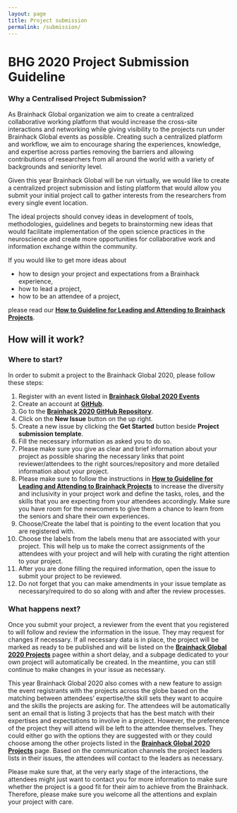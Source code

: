 ```yaml
---
layout: page
title: Project submission
permalink: /submission/
---
```


# BHG 2020 Project Submission Guideline

### Why a Centralised Project Submission?

As Brainhack Global organization we aim to create a centralized collaborative working platform that would increase the cross-site interactions and networking while giving visibility to the projects run under Brainhack Global events as possible. Creating such a centralized platform and workflow, we aim to encourage sharing the experiences, knowledge, and expertise across parties removing the barriers and allowing contributions of researchers from all around the world with a variety of backgrounds and seniority level.

Given this year Brainhack Global will be run virtually, we would like to create a centralized project submission and listing platform that would allow you submit your initial project call to gather interests from the researchers from every single event location.

The ideal projects should convey ideas in development of tools, methodologies, guidelines and begets to brainstorming new ideas that would facilitate implementation of the open science practices in the neuroscience and create more opportunities for collaborative work and information exchange within the community.

If you would like to get more ideas about

- how to design your project and expectations from a Brainhack experience,
- how to lead a project,
- how to be an attendee of a project,

please read our **<a href="https://github.com/brainhackorg/bhg-event-materials/blob/master/docs/leading_and_attending_to_brainhack_projects.md" target="_blank">How to Guideline for Leading and Attending to Brainhack Projects</a>**.

## How will it work?

### Where to start?

In order to submit a project to the Brainhack Global 2020, please follow these steps:

1. Register with an event listed in **<a href="https://brainhack.org/global2020/events/" target="_blank">Brainhack Global 2020 Events</a>**
1. Create an account at **<a href="http://github.com/" target="_blank">GitHub</a>**.
1. Go to the **<a href="https://github.com/brainhackorg/global2020/issues" target="_blank">Brainhack 2020 GitHub Repository</a>**.
1. Click on the **New Issue** button on the up right.
1. Create a new issue by clicking the **Get Started** button beside **Project submission template**.
1. Fill the necessary information as asked you to do so.
1. Please make sure you give as clear and brief information about your project as possible sharing the necessary links that point reviewer/attendees to the right sources/repository and more detailed information about your project.
1. Please make sure to follow the instructions in **<a href="https://github.com/brainhackorg/bhg-event-materials/blob/master/docs/leading_and_attending_to_brainhack_projects.md" target="_blank">How to Guideline for Leading and Attending to Brainhack Projects</a>** to increase the diversity and inclusivity in your project work and define the tasks, roles, and the skills that you are expecting from your attendees accordingly. Make sure you have room for the newcomers to give them a chance to learn from the seniors and share their own experiences.
1. Choose/Create the label that is pointing to the event location that you are registered with.
1. Choose the labels from the labels menu that are associated with your project. This will help us to make the correct assignments of the attendees with your project and will help with curating the right attention to your project.
1. After you are done filling the required information, open the issue to submit your project to be reviewed. 
1. Do not forget that you can make amendments in your issue template as necessary/required to do so along with and after the review processes.

### What happens next?

Once you submit your project, a reviewer from the event that you registered to will follow and review the information in the issue. They may request for changes if necessary. If all necessary data is in place, the project will be marked as ready to be published and will be listed on the **<a href="https://brainhack.org/global2020/projects/" target="_blank">Brainhack Global 2020 Projects</a>** pagee within a short delay, and a subpage dedicated to your own project will automatically be created. In the meantime, you can still continue to make changes in your issue as necessary.

This year Brainhack Global 2020 also comes with a new feature to assign the event registrants with the projects across the globe based on the matching between attendees’ expertise/the skill sets they want to acquire and the skills the projects are asking for. The attendees will be automatically sent an email that is listing 3 projects that has the best match with their expertises and expectations to involve in a project. However, the preference of the project they will attend will be left to the attendee themselves. They could either go with the options they are suggested with or they could choose among the other projects listed in the **<a href="https://brainhack.org/global2020/projects/" target="_blank">Brainhack Global 2020 Projects</a>** page. Based on the communication channels the project leaders lists in their issues, the attendees will contact to the leaders as necessary.

Please make sure that, at the very early stage of the interactions, the attendees might just want to contact you for more information to make sure whether the project is a good fit for their aim to achieve from the Brainhack. Therefore, please make sure you welcome all the attentions and explain your project with care.
